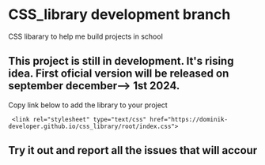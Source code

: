 # CSS_library development branch 

CSS libarary to help me build projects in school

## This project is still in development. It's rising idea. First oficial version will be released on september <!--july--> december--> 1st 2024.

Copy link below to add the library to your project

     <link rel="stylesheet" type="text/css" href="https://dominik-developer.github.io/css_library/root/index.css"> 

## Try it out and report all the issues that will accour
